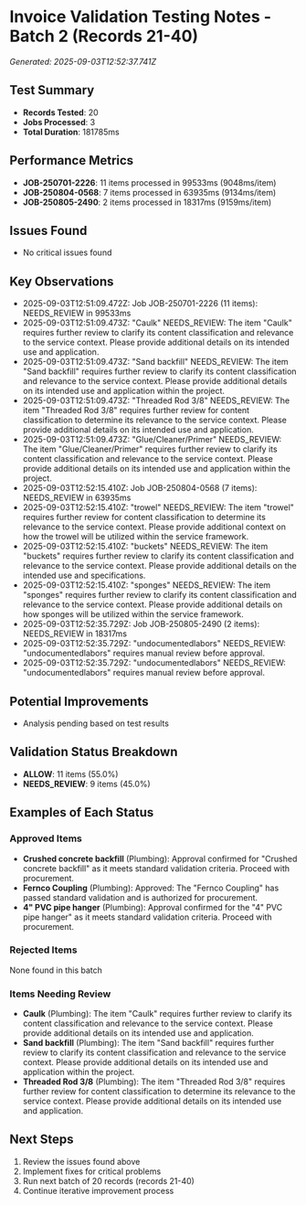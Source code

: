# Invoice Validation Testing Notes - Batch 2 (Records 21-40)
*Generated: 2025-09-03T12:52:37.741Z*

## Test Summary
- **Records Tested**: 20
- **Jobs Processed**: 3
- **Total Duration**: 181785ms

## Performance Metrics
- **JOB-250701-2226**: 11 items processed in 99533ms (9048ms/item)
- **JOB-250804-0568**: 7 items processed in 63935ms (9134ms/item)
- **JOB-250805-2490**: 2 items processed in 18317ms (9159ms/item)

## Issues Found
- No critical issues found

## Key Observations  
- 2025-09-03T12:51:09.472Z: Job JOB-250701-2226 (11 items): NEEDS_REVIEW in 99533ms
- 2025-09-03T12:51:09.473Z: "Caulk" NEEDS_REVIEW: The item "Caulk" requires further review to clarify its content classification and relevance to the service context. Please provide additional details on its intended use and application.
- 2025-09-03T12:51:09.473Z: "Sand backfill" NEEDS_REVIEW: The item "Sand backfill" requires further review to clarify its content classification and relevance to the service context. Please provide additional details on its intended use and application within the project.
- 2025-09-03T12:51:09.473Z: "Threaded Rod 3/8" NEEDS_REVIEW: The item "Threaded Rod 3/8" requires further review for content classification to determine its relevance to the service context. Please provide additional details on its intended use and application.
- 2025-09-03T12:51:09.473Z: "Glue/Cleaner/Primer" NEEDS_REVIEW: The item "Glue/Cleaner/Primer" requires further review to clarify its content classification and relevance to the service context. Please provide additional details on its intended use and application within the project.
- 2025-09-03T12:52:15.410Z: Job JOB-250804-0568 (7 items): NEEDS_REVIEW in 63935ms
- 2025-09-03T12:52:15.410Z: "trowel" NEEDS_REVIEW: The item "trowel" requires further review for content classification to determine its relevance to the service context. Please provide additional context on how the trowel will be utilized within the service framework.
- 2025-09-03T12:52:15.410Z: "buckets" NEEDS_REVIEW: The item "buckets" requires further review to clarify its content classification and relevance to the service context. Please provide additional details on the intended use and specifications.
- 2025-09-03T12:52:15.410Z: "sponges" NEEDS_REVIEW: The item "sponges" requires further review to clarify its content classification and relevance to the service context. Please provide additional details on how sponges will be utilized within the service framework.
- 2025-09-03T12:52:35.729Z: Job JOB-250805-2490 (2 items): NEEDS_REVIEW in 18317ms
- 2025-09-03T12:52:35.729Z: "undocumentedlabors" NEEDS_REVIEW: "undocumentedlabors" requires manual review before approval.
- 2025-09-03T12:52:35.729Z: "undocumentedlabors" NEEDS_REVIEW: "undocumentedlabors" requires manual review before approval.

## Potential Improvements
- Analysis pending based on test results

## Validation Status Breakdown
- **ALLOW**: 11 items (55.0%)
- **NEEDS_REVIEW**: 9 items (45.0%)

## Examples of Each Status

### Approved Items
- **Crushed concrete backfill** (Plumbing): Approval confirmed for "Crushed concrete backfill" as it meets standard validation criteria. Proceed with procurement.
- **Fernco Coupling** (Plumbing): Approved: The "Fernco Coupling" has passed standard validation and is authorized for procurement.
- **4" PVC pipe hanger** (Plumbing): Approval confirmed for the "4" PVC pipe hanger" as it meets standard validation criteria. Proceed with procurement.

### Rejected Items  
None found in this batch

### Items Needing Review
- **Caulk** (Plumbing): The item "Caulk" requires further review to clarify its content classification and relevance to the service context. Please provide additional details on its intended use and application.
- **Sand backfill** (Plumbing): The item "Sand backfill" requires further review to clarify its content classification and relevance to the service context. Please provide additional details on its intended use and application within the project.
- **Threaded Rod 3/8** (Plumbing): The item "Threaded Rod 3/8" requires further review for content classification to determine its relevance to the service context. Please provide additional details on its intended use and application.

## Next Steps
1. Review the issues found above
2. Implement fixes for critical problems
3. Run next batch of 20 records (records 21-40)
4. Continue iterative improvement process
